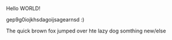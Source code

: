 Hello WORLD!

gep9g0iojkhsdagoijsagearnsd :)

The quick brown fox jumped over hte lazy dog 
somthing new/else
